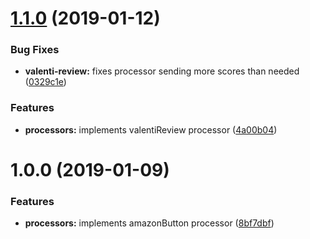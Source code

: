 # [1.1.0](https://github.com/frontity/extension-org-5/compare/v1.0.0...v1.1.0) (2019-01-12)


### Bug Fixes

* **valenti-review:** fixes processor sending more scores than needed ([0329c1e](https://github.com/frontity/extension-org-5/commit/0329c1e))


### Features

* **processors:** implements valentiReview processor ([4a00b04](https://github.com/frontity/extension-org-5/commit/4a00b04))

# 1.0.0 (2019-01-09)


### Features

* **processors:** implements amazonButton processor ([8bf7dbf](https://github.com/frontity/extension-org-5/commit/8bf7dbf))

